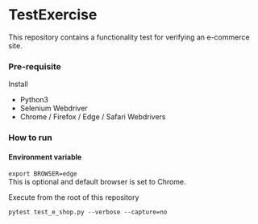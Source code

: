 # TestExercise
This repository contains a functionality test for verifying an e-commerce site.

### Pre-requisite

Install
- Python3
- Selenium Webdriver
- Chrome / Firefox / Edge / Safari Webdrivers

### How to run

#### Environment variable

`export BROWSER=edge ` </br>
This is optional and default browser is set to Chrome.



Execute from the root of this repository
```
pytest test_e_shop.py --verbose --capture=no
```
